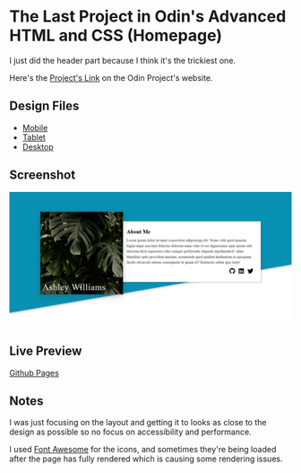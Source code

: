 # The Last Project in Odin's Advanced HTML and CSS (Homepage)

I just did the header part because I think it's the trickiest one.

Here's the [Project's Link](https://www.theodinproject.com/lessons/node-path-advanced-html-and-css-homepage) on the Odin Project's website.

## Design Files

- [Mobile](https://cdn.statically.io/gh/TheOdinProject/curriculum/1c8b5c739efd263e8cc48703988b18d6e3afe034/advanced_html_css/responsive-design/project_personal_portfolio/imgs/portfolio%20mobile.png)
- [Tablet](https://cdn.statically.io/gh/TheOdinProject/curriculum/1c8b5c739efd263e8cc48703988b18d6e3afe034/advanced_html_css/responsive-design/project_personal_portfolio/imgs/portfolio%20tablet.png)
- [Desktop](https://cdn.statically.io/gh/TheOdinProject/curriculum/1c8b5c739efd263e8cc48703988b18d6e3afe034/advanced_html_css/responsive-design/project_personal_portfolio/imgs/portfolio.png)

## Screenshot

![Alt text](screenshot.png)

## Live Preview

[Github Pages](https://x287xtesting.github.io/odin-project-advanced-html-and-css-last-project/)

## Notes

I was just focusing on the layout and getting it to looks as close to the design as possible so no focus on accessibility and performance.

I used [Font Awesome](https://fontawesome.com/) for the icons, and sometimes they're being loaded after the page has fully rendered which is causing some rendering issues.
